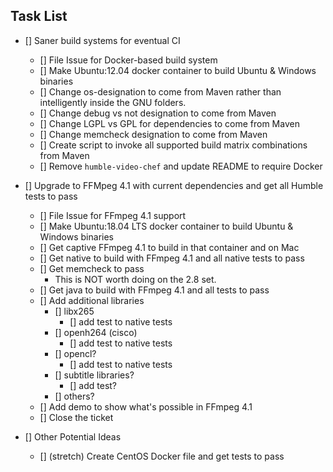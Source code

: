 ## Task List
* [] Saner build systems for eventual CI
    * [] File Issue for Docker-based build system
    * [] Make Ubuntu:12.04 docker container to build Ubuntu & Windows binaries
    * [] Change os-designation to come from Maven rather than intelligently inside the GNU folders.
    * [] Change debug vs not designation to come from Maven
    * [] Change LGPL vs GPL for dependencies to come from Maven
    * [] Change memcheck designation to come from Maven
    * [] Create script to invoke all supported build matrix combinations from Maven
    * [] Remove `humble-video-chef` and update README to require Docker

* [] Upgrade to FFMpeg 4.1 with current dependencies and get all Humble tests to pass
    * [] File Issue for FFmpeg 4.1 support
    * [] Make Ubuntu:18.04 LTS docker container to build Ubuntu & Windows binaries
    * [] Get captive FFmpeg 4.1 to build in that container and on Mac
    * [] Get native to build with FFmpeg 4.1 and all native tests to pass
    * [] Get memcheck to pass
        * This is NOT worth doing on the 2.8 set.
    * [] Get java to build with FFmpeg 4.1 and all tests to pass
    * [] Add additional libraries
        * [] libx265
            * [] add test to native tests
        * [] openh264 (cisco)
            * [] add test to native tests
        * [] opencl?
            * [] add test to native tests
        * [] subtitle libraries?
            * [] add test?
        * [] others?
    * [] Add demo to show what's possible in FFmpeg 4.1
    * [] Close the ticket
* [] Other Potential Ideas
    * [] (stretch) Create CentOS Docker file and get tests to pass

